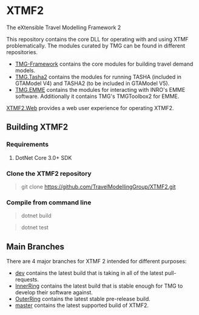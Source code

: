 # XTMF2
The eXtensible Travel Modelling Framework 2

This repository contains the core DLL for operating with and using XTMF problematically.
The modules curated by TMG can be found in different repositories.
* [TMG-Framework](https://github.com/TravelModellingGroup/TMG-Framework) contains
the core modules for building travel demand models.
* [TMG.Tasha2](https://github.com/TravelModellingGroup/TMG.Tasha2) contains the modules for
running TASHA (included in GTAModel V4) and TASHA2 (to be included in GTAModel V5).
* [TMG.EMME](https://github.com/TravelModellingGroup/TMG.EMME) contains the modules
for interacting with INRO's EMME software.  Additionally it contains TMG's TMGToolbox2 for EMME.

[XTMF2.Web](https://github.com/TravelModellingGroup/XTMF2.Web) provides a web user experience for
operating XTMF2.

## Building XTMF2

### Requirements

1. DotNet Core 3.0+ SDK

### Clone the XTMF2 repository

> git clone https://github.com/TravelModellingGroup/XTMF2.git

### Compile from command line

> dotnet build

> dotnet test


## Main Branches

There are 4 major branches for XTMF 2 intended for different purposes:
* [dev](https://github.com/TravelModellingGroup/XTMF2/tree/dev) contains the latest build that is
taking in all of the latest pull-requests.
* [InnerRing](https://github.com/TravelModellingGroup/XTMF2/tree/InnerRing) contains the latest
build that is stable enough for TMG to develop their software against.
* [OuterRing](https://github.com/TravelModellingGroup/XTMF2/tree/OuterRing) contains the latest
stable pre-release build.
* [master](https://github.com/TravelModellingGroup/XTMF2/tree/master) contains the latest
supported build of XTMF2.
